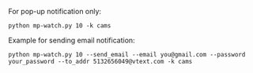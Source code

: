 For pop-up notification only:

    python mp-watch.py 10 -k cams

Example for sending email notification:

    python mp-watch.py 10 --send_email --email you@gmail.com --password your_password --to_addr 5132656049@vtext.com -k cams
